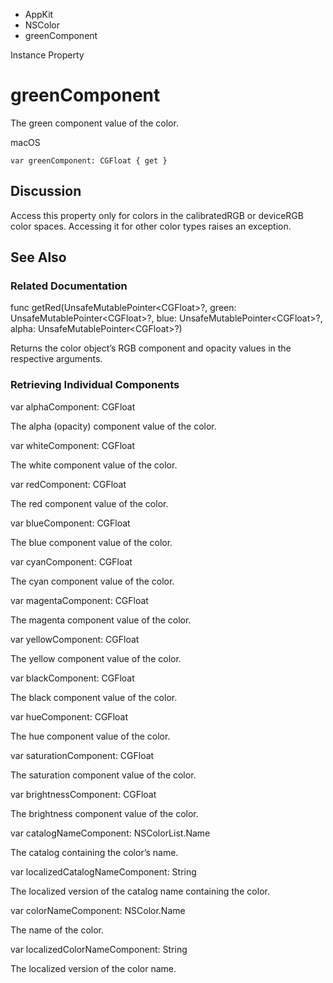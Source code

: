 

- AppKit
- NSColor
-  greenComponent 

Instance Property

# greenComponent

The green component value of the color.

macOS

``` source
var greenComponent: CGFloat { get }
```

## Discussion

Access this property only for colors in the calibratedRGB or deviceRGB color spaces. Accessing it for other color types raises an exception.

## See Also

### Related Documentation

func getRed(UnsafeMutablePointer&lt;CGFloat>?, green: UnsafeMutablePointer&lt;CGFloat>?, blue: UnsafeMutablePointer&lt;CGFloat>?, alpha: UnsafeMutablePointer&lt;CGFloat>?)

Returns the color object’s RGB component and opacity values in the respective arguments.

### Retrieving Individual Components

var alphaComponent: CGFloat

The alpha (opacity) component value of the color.

var whiteComponent: CGFloat

The white component value of the color.

var redComponent: CGFloat

The red component value of the color.

var blueComponent: CGFloat

The blue component value of the color.

var cyanComponent: CGFloat

The cyan component value of the color.

var magentaComponent: CGFloat

The magenta component value of the color.

var yellowComponent: CGFloat

The yellow component value of the color.

var blackComponent: CGFloat

The black component value of the color.

var hueComponent: CGFloat

The hue component value of the color.

var saturationComponent: CGFloat

The saturation component value of the color.

var brightnessComponent: CGFloat

The brightness component value of the color.

var catalogNameComponent: NSColorList.Name

The catalog containing the color’s name.

var localizedCatalogNameComponent: String

The localized version of the catalog name containing the color.

var colorNameComponent: NSColor.Name

The name of the color.

var localizedColorNameComponent: String

The localized version of the color name.

